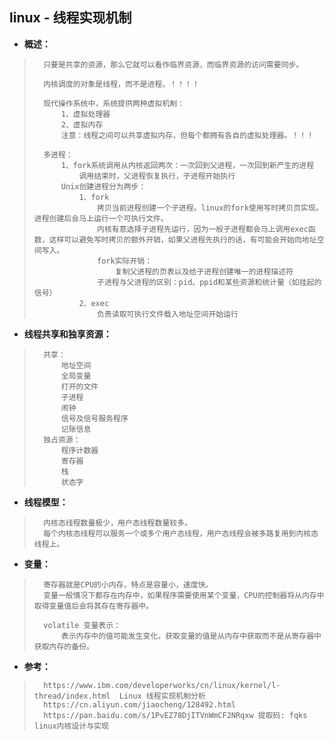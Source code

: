 ## linux - 线程实现机制
- **概述：**
>       只要是共享的资源，那么它就可以看作临界资源，而临界资源的访问需要同步。
>
>       内核调度的对象是线程，而不是进程。！！！！
>
>       现代操作系统中，系统提供两种虚拟机制：
>           1、虚拟处理器
>           2、虚拟内存
>           注意：线程之间可以共享虚拟内存，但每个都拥有各自的虚拟处理器。！！！
>
>       多进程：
>           1、fork系统调用从内核返回两次：一次回到父进程，一次回到新产生的进程
>               调用结束时，父进程恢复执行，子进程开始执行
>           Unix创建进程分为两步：
>               1、fork
>                   拷贝当前进程创建一个子进程。linux的fork使用写时拷贝页实现。进程创建后会马上运行一个可执行文件。
>                   内核有意选择子进程先运行，因为一般子进程都会马上调用exec函数，这样可以避免写时拷贝的额外开销，如果父进程先执行的话，有可能会开始向地址空间写入。
>                   fork实际开销：
>                       复制父进程的页表以及给子进程创建唯一的进程描述符
>                   子进程与父进程的区别：pid、ppid和某些资源和统计量（如挂起的信号）
>               2、exec
>                   负责读取可执行文件载入地址空间开始运行
>
>

- **线程共享和独享资源：**
>       共享：
>           地址空间
>           全局变量
>           打开的文件
>           子进程
>           闹钟
>           信号及信号服务程序
>           记账信息
>       独占资源：
>           程序计数器
>           寄存器
>           栈
>           状态字
>
>

- **线程模型：**
>       内核态线程数量极少，用户态线程数量较多。
>       每个内核态线程可以服务一个或多个用户态线程，用户态线程会被多路复用到内核态线程上。
>

- **变量：**
>       寄存器就是CPU的小内存，特点是容量小，速度快。
>       变量一般情况下都存在内存中，如果程序需要使用某个变量，CPU的控制器将从内存中取得变量值后会将其存在寄存器中。
>
>       volatile 变量表示：
>           表示内存中的值可能发生变化，获取变量的值是从内存中获取而不是从寄存器中获取内存的备份。
>
>

- **参考：**
>       https://www.ibm.com/developerworks/cn/linux/kernel/l-thread/index.html  Linux 线程实现机制分析
>       https://cn.aliyun.com/jiaocheng/128492.html
>       https://pan.baidu.com/s/1PvEZ78DjITVnWmCF2NRqxw 提取码: fqks   linux内核设计与实现
>
>
>
>
>
>
>
>
>
>
>
>
>
>
>
>
>
>
>
>
>
>
>
>
>
>
